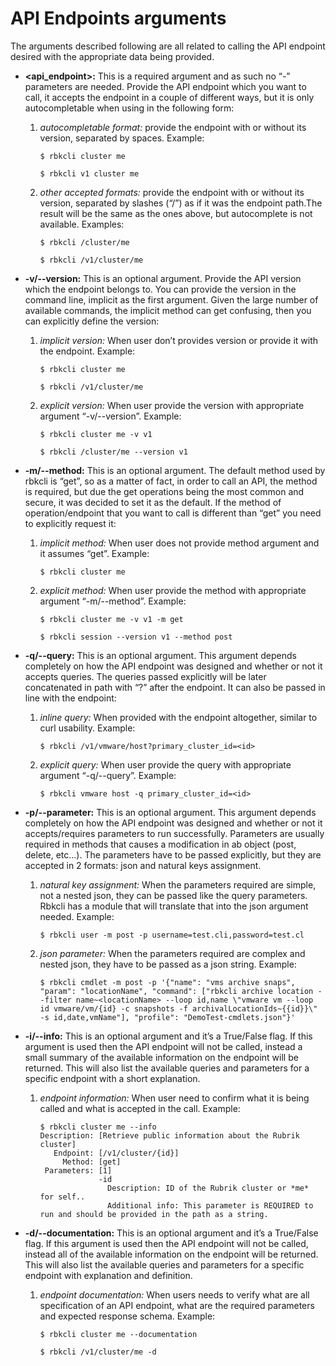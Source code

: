 # API Endpoints arguments
The arguments described following are all related to calling the API endpoint desired with the appropriate data being provided.
- **<api_endpoint>:** This is a required argument and as such no “-” parameters are needed. Provide the API endpoint which you want to call, it accepts the endpoint in a couple of different ways, but it is only autocompletable when using in the following form:
    1. *autocompletable format:* provide the endpoint with or without its version, separated by spaces.   Example:  
        ```
        $ rbkcli cluster me
        ```
        ```
        $ rbkcli v1 cluster me
        ```

    2. *other accepted formats:* provide the endpoint with or without its version, separated by slashes (“/”) as if it was the endpoint path.The result will be the same as the ones above, but autocomplete is not available.
    Examples:
        ```
        $ rbkcli /cluster/me
        ```
        ```
        $ rbkcli /v1/cluster/me
        ```

- **-v/--version:** This is an optional argument. Provide the API version which the endpoint belongs to. You can provide the version in the command line, implicit as the first argument. Given the large number of available commands, the implicit method can get confusing, then you can explicitly define the version:
    1. *implicit version:* When user don’t provides version or provide it with the endpoint.
    Example:
        ```
        $ rbkcli cluster me
        ```
        ```
        $ rbkcli /v1/cluster/me
        ```
        
    2. *explicit version:* When user provide the version with appropriate argument “-v/--version”.
    Example:
        ```
        $ rbkcli cluster me -v v1
        ```
        ```
        $ rbkcli /cluster/me --version v1
        ```

 - **-m/--method:** This is an optional argument. The default method used by rbkcli is “get”, so as a matter of fact, in order to call an API, the method is required, but due the get operations being the most common and secure, it was decided to set it as the default. If the method of operation/endpoint that you want to call is different than “get” you need to explicitly request it:
    1. *implicit method:* When user does not provide method argument and it assumes “get”.
    Example:
        ```
        $ rbkcli cluster me
        ```

    2. *explicit method:* When user provide the method with appropriate argument “-m/--method”.
    Example:
        ```
        $ rbkcli cluster me -v v1 -m get
        ```
        ```
        $ rbkcli session --version v1 --method post
        ```

 - **-q/--query:** This is an optional argument. This argument depends completely on how the API endpoint was designed and whether or not it accepts queries. The queries passed explicitly will be later concatenated in path with “?” after the endpoint. It can also be passed in line with the endpoint:
    1. *inline query:* When provided with the endpoint altogether, similar to curl usability. 
    Example:
        ```
        $ rbkcli /v1/vmware/host?primary_cluster_id=<id>
        ```

    2. *explicit query:* When user provide the query with appropriate argument “-q/--query”.
    Example:
        ```
        $ rbkcli vmware host -q primary_cluster_id=<id>
        ```

 - **-p/--parameter:**  This is an optional argument. This argument depends completely on how the API endpoint was designed and whether or not it accepts/requires parameters to run successfully. Parameters are usually required in methods that causes a modification in ab object (post, delete, etc...). The parameters have to be passed explicitly, but they are accepted in 2 formats: json and natural keys assignment.
    1. *natural key assignment:* When the parameters required are simple, not a nested json, they can be passed like the query parameters. Rbkcli has a module that will translate that into the json argument needed.
    Example:
        ```
        $ rbkcli user -m post -p username=test.cli,password=test.cl
        ```

    2. *json parameter:* When the parameters required are complex and nested json, they have to be passed as a json string.
    Example:
        ```
        $ rbkcli cmdlet -m post -p '{"name": "vms archive snaps", "param": "locationName", "command": ["rbkcli archive location --filter name~<locationName> --loop id,name \"vmware vm --loop id vmware/vm/{id} -c snapshots -f archivalLocationIds~{{id}}\" -s id,date,vmName"], "profile": "DemoTest-cmdlets.json"}'
        ```

 - **-i/--info:** This is an optional argument and it’s a True/False flag. If this argument is used then the API endpoint will not be called, instead a small summary of the available information on the endpoint will be returned. This will also list the available queries and parameters for a specific endpoint with a short explanation.
    1. *endpoint information:* When user need to confirm what it is being called and what is accepted in the call.
    Example:
        ```
        $ rbkcli cluster me --info
        Description: [Retrieve public information about the Rubrik cluster]
           Endpoint: [/v1/cluster/{id}]
             Method: [get]
         Parameters: [1]
                     -id
                       Description: ID of the Rubrik cluster or *me* for self..
                       Additional info: This parameter is REQUIRED to run and should be provided in the path as a string.
        ```

 - **-d/--documentation:** This is an optional argument and it’s a True/False flag. If this argument is used then the API endpoint will not be called, instead all of the available information on the endpoint will be returned. This will also list the available queries and parameters for a specific endpoint with explanation and definition.
    1. *endpoint documentation:* When users needs to verify what are all specification of an API endpoint, what are the required parameters and expected response schema.
    Example:
        ```
        $ rbkcli cluster me --documentation
        ```
        ```
        $ rbkcli /v1/cluster/me -d
        ```
